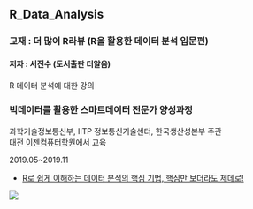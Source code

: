 ## R_Data_Analysis

### 교재 : 더 많이 R라뷰 (R을 활용한 데이터 분석 입문편)
#### 저자 : 서진수 (도서출판 더알음)

R 데이터 분석에 대한 강의

### 빅데이터를 활용한 스마트데이터 전문가 양성과정

과학기술정보통신부, IITP 정보통신기술센터, 한국생산성본부 주관  <br>
대전 [이젠컴퓨터학원](http::dj.ezenac.co.kr/)에서 교육

2019.05~2019.11

* <a href="https://book.naver.com/bookdb/book_detail.nhn?bid=8904840" target="_blank">R로 쉽게 이해하는 데이터 분석의 핵심 기법, 핵심만 보더라도 제데로!</a>

![](https://bookthumb-phinf.pstatic.net/cover/089/048/08904840.jpg?type=m140&udate=20170920)
